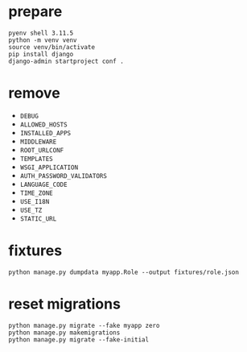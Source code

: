 # prepare

```
pyenv shell 3.11.5
python -m venv venv
source venv/bin/activate
pip install django
django-admin startproject conf .
```

# remove

* `DEBUG`
* `ALLOWED_HOSTS`
* `INSTALLED_APPS`
* `MIDDLEWARE`
* `ROOT_URLCONF`
* `TEMPLATES` 
* `WSGI_APPLICATION`
* `AUTH_PASSWORD_VALIDATORS`
* `LANGUAGE_CODE`
* `TIME_ZONE`
* `USE_I18N`
* `USE_TZ`
* `STATIC_URL`

# fixtures

```
python manage.py dumpdata myapp.Role --output fixtures/role.json
```

# reset migrations

```
python manage.py migrate --fake myapp zero
python manage.py makemigrations
python manage.py migrate --fake-initial
```